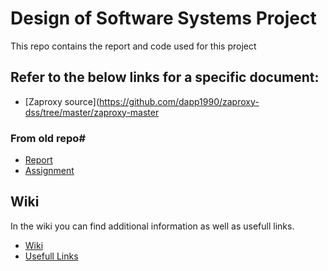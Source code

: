 # Design of Software Systems Project

This repo contains the report and code used for this project

## Refer to the below links for a specific document: #

- [Zaproxy source](https://github.com/dapp1990/zaproxy-dss/tree/master/zaproxy-master

### From old repo#
- [Report](https://github.com/dapp1990/DSS-project/tree/master/DSSReport/DSSReport.pdf)
- [Assignment](https://github.com/dapp1990/DSS-project/blob/master/Assignments/Assignment%20iteration%205.pdf)

## Wiki #
In the wiki you can find additional information as well as usefull links.

- [Wiki](https://github.com/dapp1990/zaproxy-dss/wiki)
- [Usefull Links](https://github.com/dapp1990/zaproxy-dss/wiki/Usefull-links)

